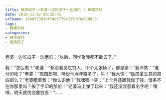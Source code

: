 ```yaml
---
title: 搞笑段子->老婆一边吃瓜子一边磨叽 | 糗事百科
date: 2019-11-12 06:35:45
urlname: 10b872383dff4d67794727df3a62d9c3
tags: 
- 糗事百科
categories:
- 糗事百科
- 搞笑段子
---
```

老婆一边吃瓜子一边磨叽：“以后，同学聚我都不敢去了。”

我：“怎么啦？”老婆：“都没看见过穷人，个个太张扬了，都是豪！”我冷笑：“谁付的帐？”老婆：“周四郎呗，听说他今年赚多了，牛！”我大惊：“做皮革生意的周四郎么？”老婆瞪着我：“你认识他？”我嘿嘿一笑：“上个月还跟我借了钱，借条不在你那里吗？按了手印的那份！”老婆马上弹了起来：“我还没注意看名字呢！嘿嘿，明天就找他要钱去！”……


